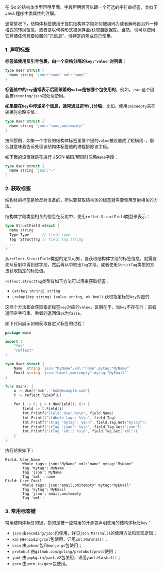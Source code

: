 在 Go 的结构体类型声明里面，字段声明后可以跟一个可选的字符串标签，类似于 Java 程序中类属性的注解。

通常情况下，结构体标签被用于提供结构体字段如何被编码为或者解码自另外一种格式的转换信息，或者是以何种形式被保存至/获取自数据库。当然，也可以使用它存储任何想要设置的“元信息”，供特定的包或自己使用。

### 1. 声明标签

**标签值使用反引号包裹，由一个空格分隔的`key:"value"`对列表**：

```go
type User struct {
  Name string `json:"name" xml:"name"`
}
```

**标签值中的`key`通常表示后面跟着的`value`是被哪个包使用的**。例如，`json`这个键会被`encoding/json`包处理使用。

**如果要在`key`中传递多个信息，通常通过逗号(`,`)分隔**。比如。使用`omitempty`来在转换时忽略空值：

```go
type User struct {
  Name string `json:"name,omitempty"`
}
```

按照惯例，如果一个字段的结构体标签里某个键的`value`被设置成了短横线`-`，那么就意味着告诉处理该结构体标签值的进程排除该字段。

如下面的设置就是在进行 JSON 编码/解码时忽略`Name`字段：

```go
type User struct {
  Name string `json:"-"`
}
```

### 2. 获取标签

结构体的标签是给反射准备的，所以要获取结构体的标签就需要使用反射相关的方法。

结构体字段类型相关的信息在反射中，使用`reflet.StructField`类型来表示：

```go
type StructField struct {
  Name string
  Type Type      // field type
  Tag  StructTag // field tag string
  ...
}
```

从`reflect.StructField`类型的定义可知，要获取结构体字段的标签信息，就需要先从反射中得到该字段，然后再从中取出`Tag`字段，或者使用`StructTag`类型的方法获取指定的标签值。

`reflect.StructTag`类型有如下方法可以用来获取标签：

* `Get(key string) string`
* `Lookup(key string) (value string, ok bool)` 获取指定标签`key`对应的

这两个方法都会获取指定标签`key`对应的`value`，区别在于，当`key`不存在时：前者返回空字符串，后者的返回值`ok`为`false`。

如下代码展示如何获取自定义标签的过程：

```go
package main

import (
	"fmt"
	"reflect"
)

type User struct {
	Name  string `json:"MyName",xml:"name",mytag:"MyName"`
	Email string `json:"email,omitempty" mytag:"MyEmail"`
}

func main() {
	u := User{"Bob", "bob@example.com"}
	t := reflect.TypeOf(u)

	for i := 0; i < t.NumField(); i++ {
		field := t.Field(i)
		fmt.Printf("Field: User.%s\n", field.Name)
		fmt.Printf("\tWhole tags: %s\n", field.Tag)
		fmt.Printf("\tTag 'mytag': %s\n", field.Tag.Get("mytag"))
		fmt.Printf("\tTag 'json': %s\n", field.Tag.Get("json"))
		fmt.Printf("\tTag 'xml': %s\n", field.Tag.Get("xml"))
	}
}
```

执行结果如下：

```
Field: User.Name
        Whole tags: json:"MyName" xml:"name" mytag:"MyName"
        Tag 'mytag': MyName
        Tag 'json': MyName
        Tag 'xml': name
Field: User.Email
        Whole tags: json:"email,omitempty" mytag:"MyEmail"
        Tag 'mytag': MyEmail
        Tag 'json': email,omitempty
        Tag 'xml': 
```

### 3. 常用标签键

常用结构体标签的键，指的是被一些常用的开源包声明使用的结构体标签`key`：

* `json` 由`encoding/json`包使用，详见`json.Marshal()`的使用方法和实现逻辑；
* `xml` 由`encoding/xml`包使用，详见`xml.Marshal()`；
* `bson` 由`gobson`包和`mongo-go`包使用；
* `protobuf` 由`github.com/golang/protobuf/proto`使用；
* `yaml` 由`gopkg.in/yaml.v2`包使用，详见`yaml.Marshal()`；
* `gorm` 由`gorm.io/gorm`包使用。


